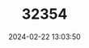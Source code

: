 ---
title: "32354"
category: "Gmelina arborea"
draft: false
date: 2024-02-22 13:03:50
languages:
  Chinese: ["Yunnan Shizi"]
---